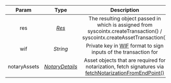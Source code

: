 |                  Param                   |   Type   |                         Description                          | Required |
| :--------------------------------------: | :------: | :----------------------------------------------------------: | :------: |
|          res         | [*Res*](/docs/dev-resources/documentation/javascript-sdk-ref/types#res) | The resulting object passed in which is assigned from syscointx.createTransaction() / syscointx.createAssetTransaction() |    yes     |
|                   wif                    | *String* | Private key in [WIF](https://en.bitcoin.it/wiki/Wallet_import_format) format to sign inputs of the transaction for |    yes     |
| notaryAssets | [*NotaryDetails*](/docs/dev-resources/documentation/javascript-sdk-ref/types#notarydetails) | Asset objects that are required for notarization, fetch signatures via [fetchNotarizationFromEndPoint()](/docs/dev-resources/documentation/javascript-sdk-ref/utils#fetchnotarizationfromendpoint) | no |
